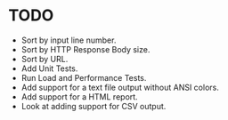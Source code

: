 
# TODO

- Sort by input line number.
- Sort by HTTP Response Body size.
- Sort by URL.
- Add Unit Tests.
- Run Load and Performance Tests.
- Add support for a text file output without ANSI colors.
- Add support for a HTML report.
- Look at adding support for CSV output.
